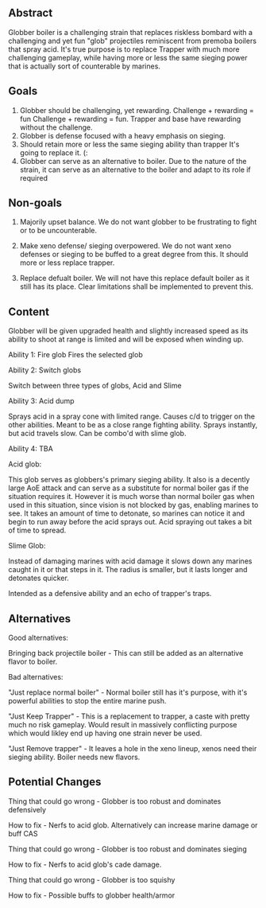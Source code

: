 <!-- It's not necessary to follow this format, as long as you provide a coherent and structured document -->

## Abstract
<!-- An abstract is a short blurb, about a paragraph or two, succinctly describing your feature. This should mostly be "why", but can include "what". -->
Globber boiler is a challenging strain that replaces riskless bombard with a challenging and yet fun "glob" projectiles reminiscent from premoba boilers that spray acid.
It's true purpose is to replace Trapper with much more challenging gameplay, while having more or less the same sieging power that is actually sort of counterable by marines.
## Goals

<!-- This is a numbered list clearly detailing your goals for the feature. As per usual, this should be a mixture of both why and what. -->
1. Globber should be challenging, yet rewarding. Challenge + rewarding = fun
   Challenge + rewarding = fun. Trapper and base have rewarding without the challenge.
2. Globber is defense focused with a heavy emphasis on sieging.
3. Should retain more or less the same sieging ability than trapper
  It's going to replace it. (:
4. Globber can serve as an alternative to boiler.
  Due to the nature of the strain, it can serve as an alternative to the boiler and adapt to its role if required


## Non-goals

<!-- Just like goals, but the opposite! Every feature has boundaries it won't step over. These should be written as if they start with "We will not...". -->
1. Majorily upset balance. We do not want globber to be frustrating to fight or to be uncounterable.

2. Make xeno defense/ sieging overpowered. We do not want xeno defenses or sieging to be buffed to a great degree from this. It should more or less replace trapper.

3. Replace defualt boiler. We will not have this replace default boiler as it still has its place. Clear limitations shall be implemented to prevent this.


## Content

<!-- Now's where you get into clear detail about everything your feature does. **You should still be explaining 'why' things are that way, *as* you describe what.** Be as detailed as possible. -->

Globber will be given upgraded health and slightly increased speed as its ability to shoot at range is limited and will be exposed when winding up.

Ability 1: Fire glob
Fires the selected glob

Ability 2: Switch globs

Switch between three types of globs, Acid and Slime

Ability 3: Acid dump

Sprays acid in a spray cone with limited range. Causes c/d to trigger on the other abilities. Meant to be as a close range fighting ability.
Sprays instantly, but acid travels slow. Can be combo'd with slime glob.

Ability 4: TBA

Acid glob:

This glob serves as globbers's primary sieging ability. It also is a decently large AoE attack and can serve as a substitute for normal boiler gas if the situation requires it.
However it is much worse than normal boiler gas when used in this situation, since vision is not blocked by gas, enabling marines to see.
It takes an amount of time to detonate, so marines can notice it and begin to run away before the acid sprays out. Acid spraying out takes a bit of time to spread.

Slime Glob:

Instead of damaging marines with acid damage it slows down any marines caught in it or that steps in it. 
The radius is smaller, but it lasts longer and detonates quicker.

Intended as a defensive ability and an echo of trapper's traps.


## Alternatives
Good alternatives:

Bringing back projectile boiler - This can still be added as an alternative flavor to boiler.

Bad alternatives:

"Just replace normal boiler" - Normal boiler still has it's purpose, with it's powerful abilities to stop the entire marine push.

"Just Keep Trapper" - This is a replacement to trapper, a caste with pretty much no risk gameplay. Would result in massively conflicting purpose which would likley end up
having one strain never be used.

"Just Remove trapper" - It leaves a hole in the xeno lineup, xenos need their sieging ability. Boiler needs new flavors.

<!-- Provide potential alternatives to your feature, either ones that align with your design values, or ones that don't that you suspect will be suggested. If you are including the latter, make sure to explain why you didn't choose that. -->

## Potential Changes
Thing that could go wrong - Globber is too robust and dominates defensively

How to fix - Nerfs to acid glob. Alternatively can increase marine damage or buff CAS

Thing that could go wrong - Globber is too robust and dominates sieging

How to fix - Nerfs to acid glob's cade damage.

Thing that could go wrong - Globber is too squishy

How to fix - Possible buffs to globber health/armor

<!-- Most of the time you're not going to get the best design first try. It helps to try your best to predict what *could* go wrong, and suggest alternatives that can be taken, without sacrificing your design. -->
